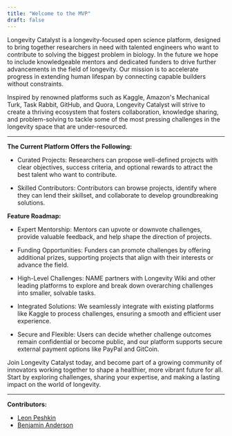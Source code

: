 ```yaml
---
title: "Welcome to the MVP"
draft: false
---
```

Longevity Catalyst is a longevity-focused open science platform, designed to bring together researchers in need with talented engineers who want to contribute to solving the biggest problem in biology. In the future we hope to include knowledgeable mentors and dedicated funders to drive further advancements in the field of longevity. Our mission is to accelerate progress in extending human lifespan by connecting capable builders without constraints.

Inspired by renowned platforms such as Kaggle, Amazon's Mechanical Turk, Task Rabbit, GitHub, and Quora, Longevity Catalyst will strive to create a thriving ecosystem that fosters collaboration, knowledge sharing, and problem-solving to tackle some of the most pressing challenges in the longevity space that are under-resourced.

---

**The Current Platform Offers the Following:**

- Curated Projects: Researchers can propose well-defined projects with clear objectives, success criteria, and optional rewards to attract the best talent who want to contribute.

- Skilled Contributors: Contributors can browse projects, identify where they can lend their skillset, and collaborate to develop groundbreaking solutions.

**Feature Roadmap:**

- Expert Mentorship: Mentors can upvote or downvote challenges, provide valuable feedback, and help shape the direction of projects.

- Funding Opportunities: Funders can promote challenges by offering additional prizes, supporting projects that align with their interests or advance the field.

- High-Level Challenges: NAME partners with Longevity Wiki and other leading platforms to explore and break down overarching challenges into smaller, solvable tasks.

- Integrated Solutions: We seamlessly integrate with existing platforms like Kaggle to process challenges, ensuring a smooth and efficient user experience.

- Secure and Flexible: Users can decide whether challenge outcomes remain confidential or become public, and our platform supports secure external payment options like PayPal and GitCoin.

Join Longevity Catalyst today, and become part of a growing community of innovators working together to shape a healthier, more vibrant future for all. Start by exploring challenges, sharing your expertise, and making a lasting impact on the world of longevity.

---

**Contributors:**
- [Leon Peshkin](https://kirschner.hms.harvard.edu/people/leon-peshkin)
- [Benjamin Anderson](https://www.thebenjam.in/)